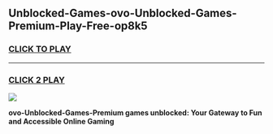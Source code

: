 
## Unblocked-Games-ovo-Unblocked-Games-Premium-Play-Free-op8k5
<h3>
<a href="https://premium76.site?title=ovo-Unblocked-Games-Premium&ref=24M">CLICK TO PLAY</a></h3>
<hr>

<h3>
<a href="https://premium76.site?title=ovo-Unblocked-Games-Premium&ref=24M">CLICK 2 PLAY</a>
  
</h3>

<a href="https://premium76.site?title=ovo-Unblocked-Games-Premium&ref=24M"><img src="https://clearcache.store/games.png"></a>


**ovo-Unblocked-Games-Premium games unblocked: Your Gateway to Fun and Accessible Online Gaming**
